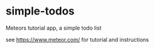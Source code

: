 simple-todos
============

Meteors tutorial app, a simple todo list

see https://www.meteor.com/ for tutorial and instructions
